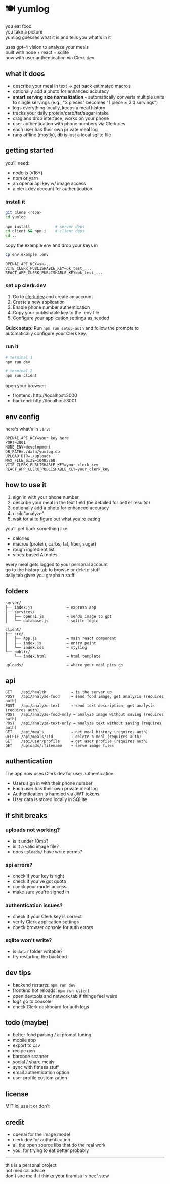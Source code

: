# 🍽️ yumlog

you eat food  
you take a picture  
yumlog guesses what it is and tells you what's in it

uses gpt-4 vision to analyze your meals  
built with node + react + sqlite  
now with user authentication via Clerk.dev

## what it does

- describe your meal in text → get back estimated macros
- optionally add a photo for enhanced accuracy
- **smart serving size normalization** - automatically converts multiple units to single servings (e.g., "3 pieces" becomes "1 piece × 3.0 servings")
- logs everything locally, keeps a meal history
- tracks your daily protein/carb/fat/sugar intake
- drag and drop interface, works on your phone
- user authentication with phone numbers via Clerk.dev
- each user has their own private meal log
- runs offline (mostly), db is just a local sqlite file

## getting started

you'll need:

- node.js (v16+)
- npm or yarn
- an openai api key w/ image access
- a clerk.dev account for authentication

### install it

```bash
git clone <repo>
cd yumlog
```

```bash
npm install           # server deps
cd client && npm i    # client deps
cd ..
```

copy the example env and drop your keys in

```bash
cp env.example .env
```

```env
OPENAI_API_KEY=sk-...
VITE_CLERK_PUBLISHABLE_KEY=pk_test_...
REACT_APP_CLERK_PUBLISHABLE_KEY=pk_test_...
```

### set up clerk.dev

1. Go to [clerk.dev](https://clerk.dev) and create an account
2. Create a new application
3. Enable phone number authentication
4. Copy your publishable key to the .env file
5. Configure your application settings as needed

**Quick setup:** Run `npm run setup-auth` and follow the prompts to automatically configure your Clerk key.

### run it

```bash
# terminal 1
npm run dev

# terminal 2
npm run client
```

open your browser:

- frontend: http://localhost:3000
- backend: http://localhost:3001

## env config

here's what's in `.env`:

```env
OPENAI_API_KEY=your key here
PORT=3001
NODE_ENV=development
DB_PATH=./data/yumlog.db
UPLOAD_DIR=./uploads
MAX_FILE_SIZE=10485760
VITE_CLERK_PUBLISHABLE_KEY=your_clerk_key
REACT_APP_CLERK_PUBLISHABLE_KEY=your_clerk_key
```

## how to use it

1. sign in with your phone number
2. describe your meal in the text field (be detailed for better results!)
3. optionally add a photo for enhanced accuracy
4. click "analyze"
5. wait for ai to figure out what you're eating

you'll get back something like:

- calories
- macros (protein, carbs, fat, fiber, sugar)
- rough ingredient list
- vibes-based AI notes

every meal gets logged to your personal account  
go to the history tab to browse or delete stuff  
daily tab gives you graphs n stuff

## folders

```
server/
├── index.js               ← express app
├── services/
│   ├── openai.js          ← sends image to gpt
│   └── database.js        ← sqlite logic

client/
├── src/
│   ├── App.js             ← main react component
│   ├── index.js           ← entry point
│   └── index.css          ← styling
└── public/
    └── index.html         ← html template

uploads/                   ← where your meal pics go
```

## api

```
GET    /api/health           → is the server up
POST   /api/analyze-food     → send food image, get analysis (requires auth)
POST   /api/analyze-text     → send text description, get analysis (requires auth)
POST   /api/analyze-food-only → analyze image without saving (requires auth)
POST   /api/analyze-text-only → analyze text without saving (requires auth)
GET    /api/meals            → get meal history (requires auth)
DELETE /api/meals/:id        → delete a meal (requires auth)
GET    /api/user/profile     → get user profile (requires auth)
GET    /uploads/:filename    → serve image files
```

## authentication

The app now uses Clerk.dev for user authentication:

- Users sign in with their phone number
- Each user has their own private meal log
- Authentication is handled via JWT tokens
- User data is stored locally in SQLite

## if shit breaks

### uploads not working?

- is it under 10mb?
- is it a valid image file?
- does `uploads/` have write perms?

### api errors?

- check if your key is right
- check if you've got quota
- check your model access
- make sure you're signed in

### authentication issues?

- check if your Clerk key is correct
- verify Clerk application settings
- check browser console for auth errors

### sqlite won't write?

- is `data/` folder writable?
- try restarting the backend

## dev tips

- backend restarts: `npm run dev`
- frontend hot reloads: `npm run client`
- open devtools and network tab if things feel weird
- logs go to console
- check Clerk dashboard for auth logs

## todo (maybe)

- better food parsing / ai prompt tuning
- mobile app
- export to csv
- recipe gen
- barcode scanner
- social / share meals
- sync with fitness stuff
- email authentication option
- user profile customization

## license

MIT lol use it or don't

## credit

- openai for the image model
- clerk.dev for authentication
- all the open source libs that do the real work
- you, for trying to eat better probably

---

this is a personal project  
not medical advice  
don't sue me if it thinks your tiramisu is beef stew
